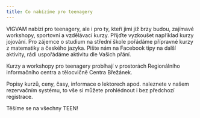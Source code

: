 ```yaml
---
title: Co nabízíme pro teenagery
---
```

VIGVAM nabízí pro teenagery, ale i pro ty, kteří jimi již brzy budou, zajímavé workshopy, sportovní a vzdělávací kurzy. Přijďte vyzkoušet například kurzy jojování. Pro zájemce o studium na střední škole pořádáme přípravné kurzy z matematiky a českého jazyka. Pište nám na Facebook tipy na další aktivity, rádi uspořádáme aktivitu dle Vašich přání.

Kurzy a workshopy pro teenagery probíhají v prostorách Regionálního informačního centra a tělocvičně Centra Břežánek.

Popisy kurzů, ceny, časy, informace o lektorech apod. naleznete v našem rezervačním systému, to vše si můžete prohlédnout i bez předchozí registrace.

Těšíme se na všechny TEEN!
